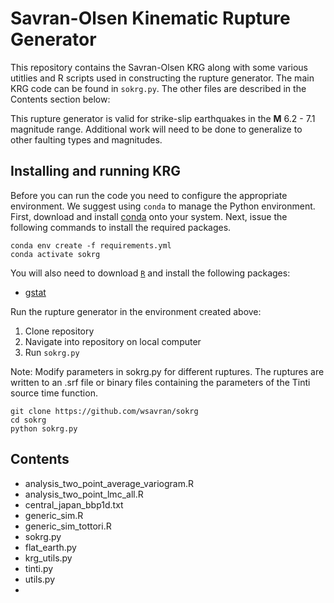 # Savran-Olsen Kinematic Rupture Generator

This repository contains the Savran-Olsen KRG along with some various utitlies and R scripts used in constructing the rupture
generator. The main KRG code can be found in `sokrg.py`. The other files are described in the Contents section below:

This rupture generator is valid for strike-slip earthquakes in the **M** 6.2 - 7.1 magnitude range. Additional work will need to
be done to generalize to other faulting types and magnitudes. 

## Installing and running KRG

Before you can run the code you need to configure the appropriate environment. We suggest using `conda` to manage the Python
environment. First, download and install [conda](https://docs.conda.io/projects/conda/en/latest/) onto your system. Next, issue
the following commands to install the required packages.
```
conda env create -f requirements.yml
conda activate sokrg
```
You will also need to download [`R`](https://mirrors.nics.utk.edu/cran/) and install the following packages:
- [gstat](https://cran.r-project.org/web/packages/gstat/index.html)

Run the rupture generator in the environment created above:

1. Clone repository
2. Navigate into repository on local computer
3. Run `sokrg.py`

Note: Modify parameters in sokrg.py for different ruptures. The ruptures are written to an .srf file or binary files containing
the parameters of the Tinti source time function.

```
git clone https://github.com/wsavran/sokrg
cd sokrg
python sokrg.py
```

## Contents

- analysis_two_point_average_variogram.R
- analysis_two_point_lmc_all.R
- central_japan_bbp1d.txt
- generic_sim.R
- generic_sim_tottori.R
- sokrg.py
- flat_earth.py
- krg_utils.py
- tinti.py
- utils.py
- 


